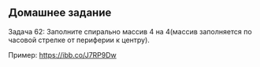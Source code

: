 ## Домашнее задание

Задача 62: Заполните спирально массив 4 на 4(массив заполняется по часовой стрелке от периферии к центру).

Пример:
https://ibb.co/J7RP9Dw
